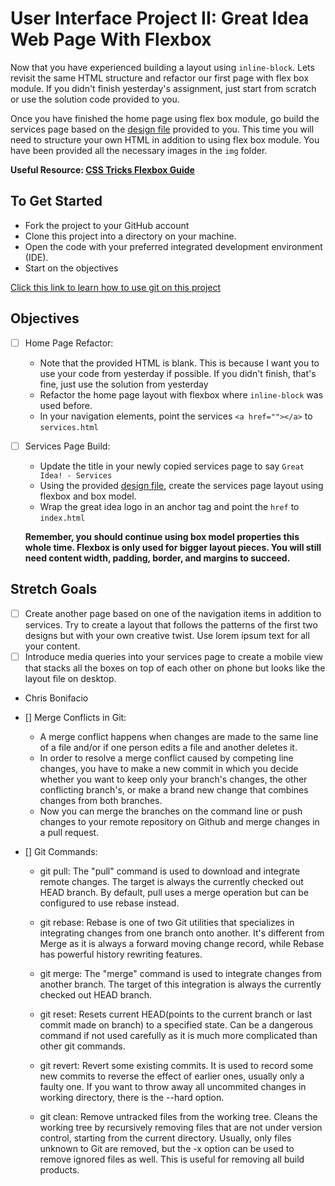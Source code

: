 # User Interface Project II: Great Idea Web Page With Flexbox

Now that you have experienced building a layout using `inline-block`. Lets revisit the same HTML structure and refactor our first page with flex box module. If you didn't finish yesterday's assignment, just start from scratch or use the solution code provided to you.

Once you have finished the home page using flex box module, go build the services page based on the [design file](design-files/services-desktop-design.png) provided to you. This time you will need to structure your own HTML in addition to using flex box module. You have been provided all the necessary images in the `img` folder.

**Useful Resource: [CSS Tricks Flexbox Guide](https://css-tricks.com/snippets/css/a-guide-to-flexbox/)**

## To Get Started

- Fork the project to your GitHub account
- Clone this project into a directory on your machine.
- Open the code with your preferred integrated development environment (IDE).
- Start on the objectives

[Click this link to learn how to use git on this project](https://youtu.be/8UQYTQzzNYM)

## Objectives

- [ ] Home Page Refactor:

  - Note that the provided HTML is blank. This is because I want you to use your code from yesterday if possible. If you didn't finish, that's fine, just use the solution from yesterday
  - Refactor the home page layout with flexbox where `inline-block` was used before.
  - In your navigation elements, point the services `<a href=""></a>` to `services.html`

- [ ] Services Page Build:

  - Update the title in your newly copied services page to say `Great Idea! - Services`
  - Using the provided [design file](design-files/services-desktop-design.png), create the services page layout using flexbox and box model.
  - Wrap the great idea logo in an anchor tag and point the `href` to `index.html`

  **Remember, you should continue using box model properties this whole time. Flexbox is only used for bigger layout pieces. You will still need content width, padding, border, and margins to succeed.**

## Stretch Goals

- [ ] Create another page based on one of the navigation items in addition to services. Try to create a layout that follows the patterns of the first two designs but with your own creative twist. Use lorem ipsum text for all your content.
- [ ] Introduce media queries into your services page to create a mobile view that stacks all the boxes on top of each other on phone but looks like the layout file on desktop.

* Chris Bonifacio

- [] Merge Conflicts in Git:

  - A merge conflict happens when changes are made to the same line of a file and/or if one person edits a file and another deletes it.
  - In order to resolve a merge conflict caused by competing line changes, you have to make a new commit in which you decide whether you want to keep only your branch's changes, the other conflicting branch's, or make a brand new change that combines changes from both branches.
  - Now you can merge the branches on the command line or push changes to your remote repository on Github and merge changes in a pull request.

- [] Git Commands:

  - git pull: The "pull" command is used to download and integrate remote changes. The target is always the currently checked out HEAD branch. By default, pull uses a merge operation but can be configured to use rebase instead.

  - git rebase: Rebase is one of two Git utilities that specializes in integrating changes from one branch onto another. It's different from Merge as it is always a forward moving change record, while Rebase has powerful history rewriting features.

  - git merge: The "merge" command is used to integrate changes from another branch. The target of this integration is always the currently checked out HEAD branch.

  - git reset: Resets current HEAD(points to the current branch or last commit made on branch) to a specified state. Can be a dangerous command if not used carefully as it is much more complicated than other git commands.

  - git revert: Revert some existing commits. It is used to record some new commits to reverse the effect of earlier ones, usually only a faulty one. If you want to throw away all uncommited changes in working directory, there is the --hard option.

  - git clean: Remove untracked files from the working tree. Cleans the working tree by recursively removing files that are not under version control, starting from the current directory. Usually, only files unknown to Git are removed, but the -x option can be used to remove ignored files as well. This is useful for removing all build products.
